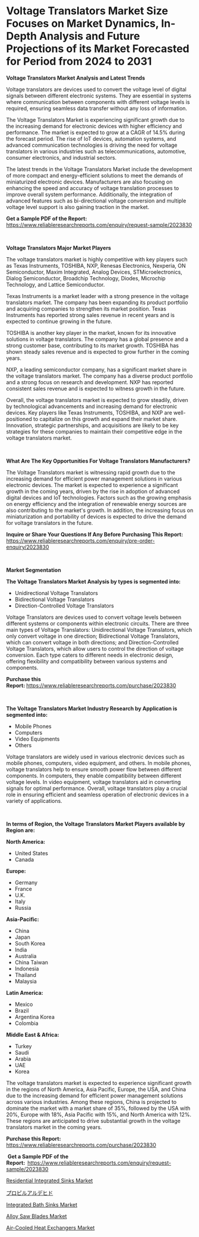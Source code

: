 <p><h1>Voltage Translators Market Size Focuses on Market Dynamics, In-Depth Analysis and Future Projections of its Market Forecasted for Period from 2024 to 2031</h1></p><p><strong>Voltage Translators Market Analysis and Latest Trends</strong></p>
<p><p>Voltage translators are devices used to convert the voltage level of digital signals between different electronic systems. They are essential in systems where communication between components with different voltage levels is required, ensuring seamless data transfer without any loss of information.</p><p>The Voltage Translators Market is experiencing significant growth due to the increasing demand for electronic devices with higher efficiency and performance. The market is expected to grow at a CAGR of 14.5% during the forecast period. The rise of IoT devices, automation systems, and advanced communication technologies is driving the need for voltage translators in various industries such as telecommunications, automotive, consumer electronics, and industrial sectors.</p><p>The latest trends in the Voltage Translators Market include the development of more compact and energy-efficient solutions to meet the demands of miniaturized electronic devices. Manufacturers are also focusing on enhancing the speed and accuracy of voltage translation processes to improve overall system performance. Additionally, the integration of advanced features such as bi-directional voltage conversion and multiple voltage level support is also gaining traction in the market.</p></p>
<p><strong>Get a Sample PDF of the Report:&nbsp;</strong> <a href="https://www.reliableresearchreports.com/enquiry/request-sample/2023830">https://www.reliableresearchreports.com/enquiry/request-sample/2023830</a></p>
<p>&nbsp;</p>
<p><strong>Voltage Translators Major Market Players</strong></p>
<p><p>The voltage translators market is highly competitive with key players such as Texas Instruments, TOSHIBA, NXP, Renesas Electronics, Nexperia, ON Semiconductor, Maxim Integrated, Analog Devices, STMicroelectronics, Dialog Semiconductor, Broadchip Technology, Diodes, Microchip Technology, and Lattice Semiconductor.</p><p>Texas Instruments is a market leader with a strong presence in the voltage translators market. The company has been expanding its product portfolio and acquiring companies to strengthen its market position. Texas Instruments has reported strong sales revenue in recent years and is expected to continue growing in the future.</p><p>TOSHIBA is another key player in the market, known for its innovative solutions in voltage translators. The company has a global presence and a strong customer base, contributing to its market growth. TOSHIBA has shown steady sales revenue and is expected to grow further in the coming years.</p><p>NXP, a leading semiconductor company, has a significant market share in the voltage translators market. The company has a diverse product portfolio and a strong focus on research and development. NXP has reported consistent sales revenue and is expected to witness growth in the future.</p><p>Overall, the voltage translators market is expected to grow steadily, driven by technological advancements and increasing demand for electronic devices. Key players like Texas Instruments, TOSHIBA, and NXP are well-positioned to capitalize on this growth and expand their market share. Innovation, strategic partnerships, and acquisitions are likely to be key strategies for these companies to maintain their competitive edge in the voltage translators market.</p></p>
<p>&nbsp;</p>
<p><strong>What Are The Key Opportunities For Voltage Translators Manufacturers?</strong></p>
<p><p>The Voltage Translators market is witnessing rapid growth due to the increasing demand for efficient power management solutions in various electronic devices. The market is expected to experience a significant growth in the coming years, driven by the rise in adoption of advanced digital devices and IoT technologies. Factors such as the growing emphasis on energy efficiency and the integration of renewable energy sources are also contributing to the market's growth. In addition, the increasing focus on miniaturization and portability of devices is expected to drive the demand for voltage translators in the future.</p></p>
<p><strong>Inquire or Share Your Questions If Any Before Purchasing This Report:</strong> <a href="https://www.reliableresearchreports.com/enquiry/pre-order-enquiry/2023830">https://www.reliableresearchreports.com/enquiry/pre-order-enquiry/2023830</a></p>
<p>&nbsp;</p>
<p><strong>Market Segmentation</strong></p>
<p><strong>The Voltage Translators Market Analysis by types is segmented into:</strong></p>
<p><ul><li>Unidirectional Voltage Translators</li><li>Bidirectional Voltage Translators</li><li>Direction-Controlled Voltage Translators</li></ul></p>
<p><p>Voltage Translators are devices used to convert voltage levels between different systems or components within electronic circuits. There are three main types of Voltage Translators: Unidirectional Voltage Translators, which only convert voltage in one direction; Bidirectional Voltage Translators, which can convert voltage in both directions; and Direction-Controlled Voltage Translators, which allow users to control the direction of voltage conversion. Each type caters to different needs in electronic design, offering flexibility and compatibility between various systems and components.</p></p>
<p><strong>Purchase this Report:&nbsp;</strong><a href="https://www.reliableresearchreports.com/purchase/2023830">https://www.reliableresearchreports.com/purchase/2023830</a></p>
<p>&nbsp;</p>
<p><strong>The Voltage Translators Market Industry Research by Application is segmented into:</strong></p>
<p><ul><li>Mobile Phones</li><li>Computers</li><li>Video Equipments</li><li>Others</li></ul></p>
<p><p>Voltage translators are widely used in various electronic devices such as mobile phones, computers, video equipment, and others. In mobile phones, voltage translators help to ensure smooth power flow between different components. In computers, they enable compatibility between different voltage levels. In video equipment, voltage translators aid in converting signals for optimal performance. Overall, voltage translators play a crucial role in ensuring efficient and seamless operation of electronic devices in a variety of applications.</p></p>
<p>&nbsp;</p>
<p><strong>In terms of Region, the Voltage Translators Market Players available by Region are:</strong></p>
<p>
    <p> <strong> North America: </strong>
        <ul>
            <li>United States</li>
            <li>Canada</li>
        </ul>
        </p> 
    <p> <strong> Europe: </strong>
        <ul>
            <li>Germany</li>
            <li>France</li>
            <li>U.K.</li>
            <li>Italy</li>
            <li>Russia</li>
        </ul>
        </p> 
    <p> <strong> Asia-Pacific: </strong>
        <ul>
            <li>China</li>
            <li>Japan</li>
            <li>South Korea</li>
            <li>India</li>
            <li>Australia</li>
            <li>China Taiwan</li>
            <li>Indonesia</li>
            <li>Thailand</li>
            <li>Malaysia</li>
        </ul>
        </p> 
    <p> <strong> Latin America: </strong>
        <ul>
            <li>Mexico</li>
            <li>Brazil</li>
            <li>Argentina Korea</li>
            <li>Colombia</li>
        </ul>
        </p> 
    <p> <strong> Middle East & Africa: </strong>
        <ul>
            <li>Turkey</li>
            <li>Saudi</li>
            <li>Arabia</li>
            <li>UAE</li>
            <li>Korea</li>
        </ul>
    </p>
    </p>
<p><p>The voltage translators market is expected to experience significant growth in the regions of North America, Asia Pacific, Europe, the USA, and China due to the increasing demand for efficient power management solutions across various industries. Among these regions, China is projected to dominate the market with a market share of 35%, followed by the USA with 20%, Europe with 18%, Asia Pacific with 15%, and North America with 12%. These regions are anticipated to drive substantial growth in the voltage translators market in the coming years.</p></p>
<p><strong>Purchase this Report: </strong><a href="https://www.reliableresearchreports.com/purchase/2023830">https://www.reliableresearchreports.com/purchase/2023830</a></p>
<p>&nbsp;<strong>Get a Sample PDF of the Report:&nbsp;&nbsp;</strong><a href="https://www.reliableresearchreports.com/enquiry/request-sample/2023830">https://www.reliableresearchreports.com/enquiry/request-sample/2023830</a></p>
<p><strong></strong></p>
<p><p><a href="https://view.publitas.com/reportprime-1/residential-integrated-sinks-market-analysis-examines-its-scope-on-growth-opportunities-and-forecasted-trends-spanning-from-2024-to-2031/">Residential Integrated Sinks Market</a></p><p><a href="https://github.com/zekaoe592392/Market-Research-Report-List-1/blob/main/5268425186599.md">プロピルアルデヒド</a></p><p><a href="https://view.publitas.com/reportprime-1/integrated-bath-sinks-market-a-comprehensive-report-of-its-market-share-growth-trends-2024-2031/">Integrated Bath Sinks Market</a></p><p><a href="https://fuschia-pecorino-a6d.notion.site/Insights-into-Alloy-Saw-Blades-Market-Size-Analysing-Market-Share-Trends-and-Growth-from-2024-to--2e7e184df2d440209a381b05e2c8619e">Alloy Saw Blades Market</a></p><p><a href="https://florentine-yuzu-f42.notion.site/Air-Cooled-Heat-Exchangers-Market-Size-Market-Trends-and-Growth-Outlook-forecasted-for-period-from-5e6bdb03019d4ed48be7fba5b5d483c3">Air-Cooled Heat Exchangers Market</a></p></p>